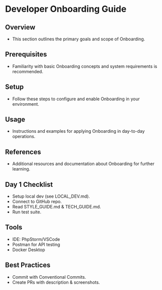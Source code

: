 # Developer Onboarding Guide

## Overview
- This section outlines the primary goals and scope of Onboarding.

## Prerequisites
- Familiarity with basic Onboarding concepts and system requirements is recommended.

## Setup
- Follow these steps to configure and enable Onboarding in your environment.

## Usage
- Instructions and examples for applying Onboarding in day-to-day operations.

## References
- Additional resources and documentation about Onboarding for further learning.


## Day 1 Checklist
- Setup local dev (see LOCAL_DEV.md).
- Connect to GitHub repo.
- Read STYLE_GUIDE.md & TECH_GUIDE.md.
- Run test suite.

## Tools
- IDE: PhpStorm/VSCode
- Postman for API testing
- Docker Desktop

## Best Practices
- Commit with Conventional Commits.
- Create PRs with description & screenshots.
